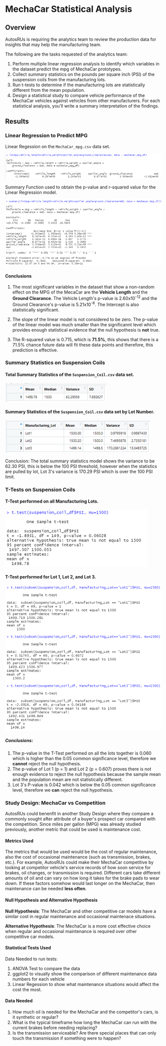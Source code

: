 # MechaCar Statistical Analysis

## Overview
AutosRUs is requiring the analytics team to review the production data for insights that may help the manufacturing team. 

The following are the tasks requested of the analytics team:
1. Perform multiple linear regression analysis to identify which variables in the dataset predict the mpg of MechaCar prototypes.
2. Collect summary statistics on the pounds per square inch (PSI) of the suspension coils from the manufacturing lots.
3. Run t-tests to determine if the manufacturing lots are statistically different from the mean population.
4. Design a statistical study to compare vehicle performance of the MechaCar vehicles against vehicles from other manufacturers. For each statistical analysis, you’ll write a summary interpretation of the findings.

## Results
### Linear Regression to Predict MPG

Linear Regession on the `MechaCar_mpg.csv` data set.

![Linear_Regression](Resources/Linear_Regression.png)


Summary Function used to obtain the p-value and r-squared value for the Linear Regression model.

![Summary](Resources/Summary.png)

#### Conclusions
1. The most significant variables in the dataset that show a non-random effect on the MPG of the MecaCar are the **Vehicle Length** and the **Ground Clearance**. The Vehicle Length's p-value is 2.60x10<sup>-12</sup> and the Ground Clearance's p-value is 5.21x10<sup>-8</sup>. The Intercept is also statistically significant. 

2. The slope of the linear model is not considered to be zero. The p-value of the linear model was much smaller than the significannt level which provides enough statistical evidence that the null hypothesis is **not** true.

3. The R-squared value is 0.715, which is **71.5%**, this shows that there is a 71.5% chance future data will fit these data points and therefore, this prediction is effective.


### Summary Statistics on Suspension Coils

#### Total Summary Statistics of the `Suspension_Coil.csv` data set.

![Summary](Resources/Total_Summary.png)

#### Summary Statistics of the `Suspension_Coil.csv` data set by Lot Number.

![Lot_Summary](Resources/Lot_Summary.png)

Conclusion: The total summary statistics model shows the variance to be 62.30 PSI, this is below the 100 PSI threshold, however when the statistics are pulled by lot, Lot 3's variance is 170.29 PSI which is over the 100 PSI limit.


### T-Tests on Suspension Coils

#### T-Test performed on all Manufacturing Lots.

![T_Test_All](Resources/T_Test_One.png)


#### T-Test performed for Lot 1, Lot 2, and Lot 3.

![T_Test_Lots](Resources/T_Test_Subset.png)

##### Conclusions:
1. The p-value in the T-Test performed on all the lots together is 0.060 which is higher than the 0.05 common significance level, therefore we **cannot** reject the null hypothesis.
2. The p-value of Lot 1 (p = 1) and Lot 2 (p = 0.607) proves there is not enough evidence to reject the null hypothesis because the sample mean and the population mean are not statistically different. 
3. Lot 3's P-value is 0.042 which is below the 0.05 common significance level, therefore we **can** reject the null hypothesis.


### Study Design: MechaCar vs Competition
AutosRUs could benenfit in another Study Design where they compare a commonly sought after attribute of a buyer's prospect car compared with the competition. Since miles per gallon (MPG) was already studied previously, another metric that could be used is maintenance cost.

#### Metrics Used
The metrics that would be used would be the cost of regular maintenance, also the cost of occasional maintenance (such as transmission, brakes, etc.). 
For example, AutosRUs could make their MechaCar competitive by looking at competitor vehicle's service records of how soon service for brakes, oil changes, or transmission is required. Different cars take different amounts of oil and can vary on how long it takes for the brake pads to wear down. If these factors somehow would last longer on the MechaCar, then maintenance can be needed **less often**.

#### Null Hypothesis and Alternative Hypothesis

**Null Hypothesis**: The MechaCar and other competitive car models have a similar cost in regular maintenance and occasional maintenace situations.

**Alternative Hypothesis**: The MechaCar is a more cost effective choice when regular and occasional maintenance is required over other competitive car models.

#### Statistical Tests Used
Data Needed to run tests:
1. ANOVA Test to compare the data
2. ggplot2 to visually show the comparison of different maintenance data numbers for each vehicle
3. Linear Regession to show what maintenance situations would affect the cost the most.

#### Data Needed
1. How much oil is needed for the MechaCar and the competitor's cars, is it synthetic or regular?
2. What is the typical timeframe how long the MechaCar can run with the current brakes before needing replacing?
3. Is the transmission serviceable? Are there special places that can only touch the transmission if something were to happen?

